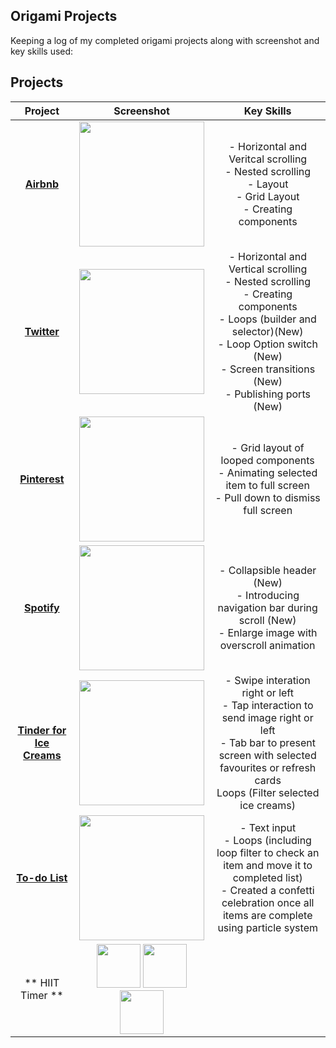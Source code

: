
## Origami Projects
 
Keeping a log of my completed origami projects along with screenshot and key skills used: 


## Projects

|    Project        |       Screenshot        |         Key Skills                    |       
|:-----------------:|:-----------------------:|:-------------------------------------:|
|  **[Airbnb](https://github.com/becmorrell/Origami/tree/main/Airbnb)** | <img src="https://user-images.githubusercontent.com/77584099/119475813-60d69200-bd45-11eb-8eef-522d5d0f6ab8.png" width="200px"> |  - Horizontal and Veritcal scrolling <br> - Nested scrolling <br> - Layout <br> - Grid Layout <br> - Creating components |
|    **[Twitter](https://github.com/becmorrell/Origami/blob/main/Twitter/readme.md)**  | <img src="https://user-images.githubusercontent.com/77584099/120549908-195aa080-c3ec-11eb-95b1-44dd2f53cd4e.png" width="200px"> |   - Horizontal and Vertical scrolling <br> - Nested scrolling <br> - Creating components <br>  - Loops (builder and selector)(New) <br> - Loop Option switch (New) <br> - Screen transitions (New) <br> - Publishing ports (New)|     
|  **[Pinterest](https://github.com/becmorrell/Origami/tree/main/Pinterest)**|    <img src="https://user-images.githubusercontent.com/77584099/125663360-4c0315a5-8663-4709-a7e2-74a9b298ba9a.png" width="200px"> | - Grid layout of looped components <br> - Animating selected item to full screen <br> - Pull down to dismiss full screen <br> 
|   **[Spotify](https://github.com/becmorrell/Origami/tree/main/Spotify)**   |   <img src="https://user-images.githubusercontent.com/77584099/127474658-efad326d-333d-4974-808c-6b69d687f2c5.png" width="200px"> |   - Collapsible header (New) <br> - Introducing navigation bar during scroll (New) <br> - Enlarge image with overscroll animation <br> | - Tap status bar to return to top <br>
|    **[Tinder for Ice Creams](https://github.com/becmorrell/Origami/tree/main/IceCreams)**  | <img src="https://user-images.githubusercontent.com/77584099/129771595-ca829e6b-0dfc-4988-98ec-2edbe6e6dd4e.png" width="200px"> |  - Swipe interation right or left <br> - Tap interaction to send image right or left <br> - Tab bar to present screen with selected favourites or refresh cards <br> Loops (Filter selected ice creams)    |
|   **[To-do List](https://github.com/becmorrell/Origami/tree/main/To-do-list)**  |  <img src="https://user-images.githubusercontent.com/77584099/137180290-159c0405-6811-40d9-a481-3b7457b3dd0e.png" width="200px"> | - Text input <br> - Loops (including loop filter to check an item and move it to completed list) <br> - Created a confetti celebration once all items are complete using particle system |
| ** HIIT Timer ** | <img src="https://user-images.githubusercontent.com/77584099/137183159-95fe906e-b5ee-4535-88c8-38bfc0fb5e9c.png" width="70px"> <img src="https://user-images.githubusercontent.com/77584099/137183442-669f6c09-d5b4-420c-9ff7-ee33f3d96a1a.png" width="70px"> <img src="https://user-images.githubusercontent.com/77584099/137183566-657dbfcb-7969-4a2f-81b0-93b3a2aa6ba5.png" width="70px"> |




